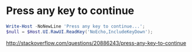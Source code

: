 ﻿# Press any key to continue

```powershell
Write-Host -NoNewLine 'Press any key to continue...';
$null = $Host.UI.RawUI.ReadKey('NoEcho,IncludeKeyDown');
```

http://stackoverflow.com/questions/20886243/press-any-key-to-continue

